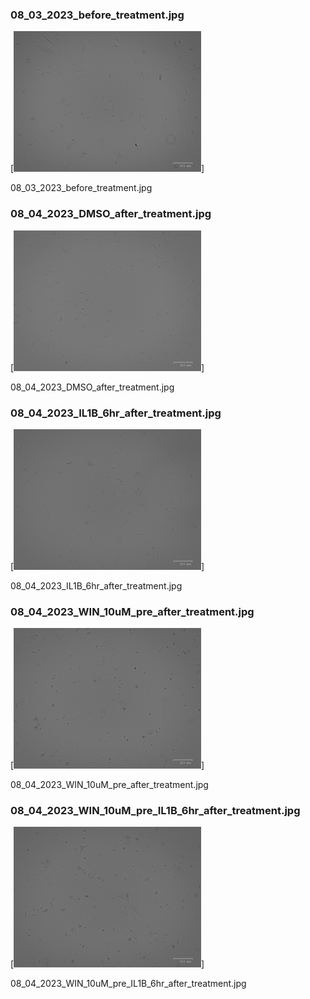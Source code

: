 ### 08_03_2023_before_treatment.jpg

[<img src='08_03_2023_before_treatment.jpg' width='300' />]

08_03_2023_before_treatment.jpg

### 08_04_2023_DMSO_after_treatment.jpg

[<img src='08_04_2023_DMSO_after_treatment.jpg' width='300' />]

08_04_2023_DMSO_after_treatment.jpg

### 08_04_2023_IL1B_6hr_after_treatment.jpg

[<img src='08_04_2023_IL1B_6hr_after_treatment.jpg' width='300' />]

08_04_2023_IL1B_6hr_after_treatment.jpg

### 08_04_2023_WIN_10uM_pre_after_treatment.jpg

[<img src='08_04_2023_WIN_10uM_pre_after_treatment.jpg' width='300' />]

08_04_2023_WIN_10uM_pre_after_treatment.jpg

### 08_04_2023_WIN_10uM_pre_IL1B_6hr_after_treatment.jpg

[<img src='08_04_2023_WIN_10uM_pre_IL1B_6hr_after_treatment.jpg' width='300' />]

08_04_2023_WIN_10uM_pre_IL1B_6hr_after_treatment.jpg

